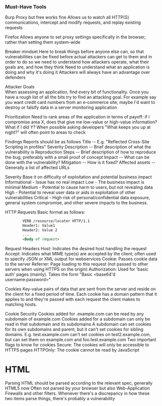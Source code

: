 <h3> Must-Have Tools </h3>
Burp Proxy but free works fine
	Allows us to watch all HTTP(S) communications, intercept and modify requests, and replay existing requests

Firefox
	Allows anyone to set proxy settings specifically in the browser, rather than setting them system-wide

Breaker mindset
	Here to break things before anyone else can, so that vulnerabilities can be fixed before actual attackers can get to them and in order to do so we need to understand how attackers operate, what their goals are, and how they think
	Need to understand what an application is doing and why it's doing it
	Attackers will always have an advantage over defenders

Attacker Goals 	
	When assessing an application, find every bit of functionality. Once you have a rough list of all the bits try to find an attacking goal. For example say you want credit card numbers from an e-commerce site; maybe I'd want to destroy or falsify data in a server monitoring application 

Prioritization 
	Need to rank areas of the application in terms of payoff: if I compromise area X, does that give me low-value or high-value information? What if I did Y? 
	When possible asking developers "What keeps you up at night?" will often point to areas to check

Findings 
	Reports should be as follows
	Title -- E.g. "Reflected Cross-Site Scripting in profiles"
	Severity 
	Description -- Brief description of what the vulnerability is 
	Reproduction Steps -- Brief description of how to reproduce the bug; preferably with a small proof of concept 
	Impact -- What can be done with the vulnerability?
	Mitigation -- How is it fixed?
	Affected assets -- Generally a list of affected URLs

Severity
	Base it on difficulty of exploitation and potential business impact
	Informational - Issue has no real impact
	Low - The business impact is minimal
	Medium - Potential to cause harm to users, but not revealing data
	High - Potential to reveal user data or aids in exploitation of other vulnerabilities 
	Critical - High risk of personal/confidential data exposure, general system compromise, and other severe impacts to the business.

HTTP Requests 
	Basic format as follows:
``` html
		VERB /resource/locater HTTP/1.1
		Header1: Value1
		Header2: Value 2
		...
		<Body of request>
```

Request Headers
	Host: Indicates the desired host handling the request 
	Accept: Indicates what MIME type(s) are accepted by the client; often used to specify JSON or XML output for webservices
	Cookie: Passes cookie data to the server
	Referrer: Page loading to this request (not passed to other servers when using HTTPS on the origin)
	Authorization: Used for 'basic auth' pages (mainly). Takes the form "Basic <base64'd username:password>"

Cookies
	Key-value pairs of data that are sent from the server and reside on the client for a fixed period of time.
	Each cookie has a domain pattern that it applies to and they're passed with each request the client makes to matching hosts.

Cookie Security
	Cookies added for .example.com can be read by any subdomain of example.com
	Cookies added for a subdomain can only be read in that subdomain and its subdomains 
	A subdomain can set cookies for its own subdomains and parent, but it can't set cookies for sibling domains.
	E.g. test.example.com can't set cookies on test2.example.com, but can set them on example.com and foo.test.example.com
	Two important flags to know for cookies 
		Secure: The cookies will only be accessible to HTTPS pages
		HTTPOnly: The cookie cannot be read by JavaScript 

# HTML

Parsing 
	HTML should be parsed according to the relevant spec, generally HTML5 now
	Often not parsed by your browser but also Web-Application Firewalls and other filters.
	Whenever there's a discrepancy in how these two items parse things, there's probably a vulnerability 
	